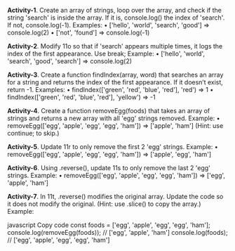 **Activity-1**.
Create an array of strings, loop over the array, and check if the string 'search' is inside the array. If it is, console.log() the index of 'search'. If not, console.log(-1).
Examples:
• ['hello', 'world', 'search', 'good'] => console.log(2)
• ['not', 'found'] => console.log(-1)

**Activity-2**.
Modify 11o so that if 'search' appears multiple times, it logs the index of the first appearance. Use break;
Example:
• ['hello', 'world', 'search', 'good', 'search'] => console.log(2)

**Activity-3**.
Create a function findIndex(array, word) that searches an array for a string and returns the index of the first appearance. If it doesn’t exist, return -1.
Examples:
• findIndex(['green', 'red', 'blue', 'red'], 'red') => 1
• findIndex(['green', 'red', 'blue', 'red'], 'yellow') => -1

**Activity-4**.
Create a function removeEgg(foods) that takes an array of strings and returns a new array with all 'egg' strings removed.
Example:
• removeEgg(['egg', 'apple', 'egg', 'egg', 'ham']) => ['apple', 'ham']
(Hint: use continue; to skip.)

**Activity-5**.
Update 11r to only remove the first 2 'egg' strings.
Example:
• removeEgg(['egg', 'apple', 'egg', 'egg', 'ham']) => ['apple', 'egg', 'ham']

**Activity-6**.
Using .reverse(), update 11s to only remove the last 2 'egg' strings.
Example:
• removeEgg(['egg', 'apple', 'egg', 'egg', 'ham']) => ['egg', 'apple', 'ham']

**Activity-7**.
In 11t, .reverse() modifies the original array. Update the code so it does not modify the original.
(Hint: use .slice() to copy the array.)
Example:

javascript
Copy code
const foods = ['egg', 'apple', 'egg', 'egg', 'ham'];
console.log(removeEgg(foods)); // ['egg', 'apple', 'ham']
console.log(foods);            // ['egg', 'apple', 'egg', 'egg', 'ham']
